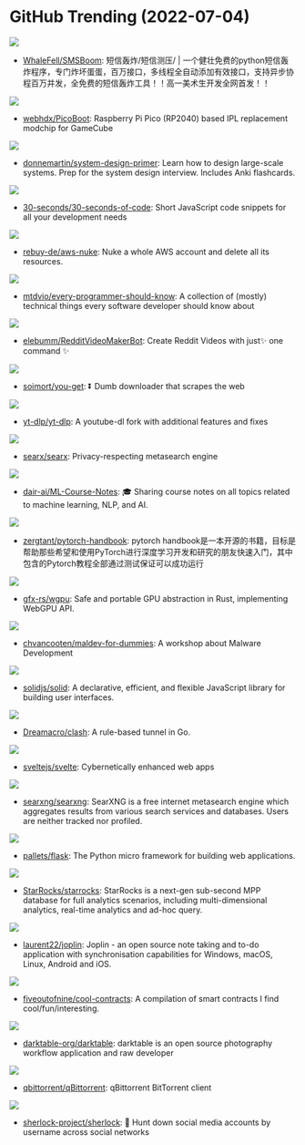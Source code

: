 # GitHub Trending (2022-07-04)

![](https://img.shields.io/badge/Python-New%20250-green?style=flat-square&logo=appveyor)
- [WhaleFell/SMSBoom](https://github.com/WhaleFell/SMSBoom): 短信轰炸/短信测压/ | 一个健壮免费的python短信轰炸程序，专门炸坏蛋蛋，百万接口，多线程全自动添加有效接口，支持异步协程百万并发，全免费的短信轰炸工具！！高一美术生开发全网首发！！

![](https://img.shields.io/badge/Python-New%2072-green?style=flat-square&logo=appveyor)
- [webhdx/PicoBoot](https://github.com/webhdx/PicoBoot): Raspberry Pi Pico (RP2040) based IPL replacement modchip for GameCube

![](https://img.shields.io/badge/Python-New%20261-green?style=flat-square&logo=appveyor)
- [donnemartin/system-design-primer](https://github.com/donnemartin/system-design-primer): Learn how to design large-scale systems. Prep for the system design interview. Includes Anki flashcards.

![](https://img.shields.io/badge/JavaScript-New%20233-green?style=flat-square&logo=appveyor)
- [30-seconds/30-seconds-of-code](https://github.com/30-seconds/30-seconds-of-code): Short JavaScript code snippets for all your development needs

![](https://img.shields.io/badge/Go-New%2093-green?style=flat-square&logo=appveyor)
- [rebuy-de/aws-nuke](https://github.com/rebuy-de/aws-nuke): Nuke a whole AWS account and delete all its resources.

![](https://img.shields.io/badge/none-New%20265-green?style=flat-square&logo=appveyor)
- [mtdvio/every-programmer-should-know](https://github.com/mtdvio/every-programmer-should-know): A collection of (mostly) technical things every software developer should know about

![](https://img.shields.io/badge/Python-New%2045-green?style=flat-square&logo=appveyor)
- [elebumm/RedditVideoMakerBot](https://github.com/elebumm/RedditVideoMakerBot): Create Reddit Videos with just✨ one command ✨

![](https://img.shields.io/badge/Python-New%2024-green?style=flat-square&logo=appveyor)
- [soimort/you-get](https://github.com/soimort/you-get): ⏬ Dumb downloader that scrapes the web

![](https://img.shields.io/badge/Python-New%2086-green?style=flat-square&logo=appveyor)
- [yt-dlp/yt-dlp](https://github.com/yt-dlp/yt-dlp): A youtube-dl fork with additional features and fixes

![](https://img.shields.io/badge/Python-New%2018-green?style=flat-square&logo=appveyor)
- [searx/searx](https://github.com/searx/searx): Privacy-respecting metasearch engine

![](https://img.shields.io/badge/none-New%20174-green?style=flat-square&logo=appveyor)
- [dair-ai/ML-Course-Notes](https://github.com/dair-ai/ML-Course-Notes): 🎓 Sharing course notes on all topics related to machine learning, NLP, and AI.

![](https://img.shields.io/badge/Jupyter%20Notebook-New%2032-green?style=flat-square&logo=appveyor)
- [zergtant/pytorch-handbook](https://github.com/zergtant/pytorch-handbook): pytorch handbook是一本开源的书籍，目标是帮助那些希望和使用PyTorch进行深度学习开发和研究的朋友快速入门，其中包含的Pytorch教程全部通过测试保证可以成功运行

![](https://img.shields.io/badge/Rust-New%2051-green?style=flat-square&logo=appveyor)
- [gfx-rs/wgpu](https://github.com/gfx-rs/wgpu): Safe and portable GPU abstraction in Rust, implementing WebGPU API.

![](https://img.shields.io/badge/C%23-New%2092-green?style=flat-square&logo=appveyor)
- [chvancooten/maldev-for-dummies](https://github.com/chvancooten/maldev-for-dummies): A workshop about Malware Development

![](https://img.shields.io/badge/TypeScript-New%2032-green?style=flat-square&logo=appveyor)
- [solidjs/solid](https://github.com/solidjs/solid): A declarative, efficient, and flexible JavaScript library for building user interfaces.

![](https://img.shields.io/badge/Go-New%2039-green?style=flat-square&logo=appveyor)
- [Dreamacro/clash](https://github.com/Dreamacro/clash): A rule-based tunnel in Go.

![](https://img.shields.io/badge/TypeScript-New%20141-green?style=flat-square&logo=appveyor)
- [sveltejs/svelte](https://github.com/sveltejs/svelte): Cybernetically enhanced web apps

![](https://img.shields.io/badge/Python-New%20262-green?style=flat-square&logo=appveyor)
- [searxng/searxng](https://github.com/searxng/searxng): SearXNG is a free internet metasearch engine which aggregates results from various search services and databases. Users are neither tracked nor profiled.

![](https://img.shields.io/badge/Python-New%2071-green?style=flat-square&logo=appveyor)
- [pallets/flask](https://github.com/pallets/flask): The Python micro framework for building web applications.

![](https://img.shields.io/badge/C%2B%2B-New%2013-green?style=flat-square&logo=appveyor)
- [StarRocks/starrocks](https://github.com/StarRocks/starrocks): StarRocks is a next-gen sub-second MPP database for full analytics scenarios, including multi-dimensional analytics, real-time analytics and ad-hoc query.

![](https://img.shields.io/badge/TypeScript-New%2015-green?style=flat-square&logo=appveyor)
- [laurent22/joplin](https://github.com/laurent22/joplin): Joplin - an open source note taking and to-do application with synchronisation capabilities for Windows, macOS, Linux, Android and iOS.

![](https://img.shields.io/badge/none-New%20116-green?style=flat-square&logo=appveyor)
- [fiveoutofnine/cool-contracts](https://github.com/fiveoutofnine/cool-contracts): A compilation of smart contracts I find cool/fun/interesting.

![](https://img.shields.io/badge/C-New%2049-green?style=flat-square&logo=appveyor)
- [darktable-org/darktable](https://github.com/darktable-org/darktable): darktable is an open source photography workflow application and raw developer

![](https://img.shields.io/badge/C%2B%2B-New%2015-green?style=flat-square&logo=appveyor)
- [qbittorrent/qBittorrent](https://github.com/qbittorrent/qBittorrent): qBittorrent BitTorrent client

![](https://img.shields.io/badge/Python-New%2072-green?style=flat-square&logo=appveyor)
- [sherlock-project/sherlock](https://github.com/sherlock-project/sherlock): 🔎 Hunt down social media accounts by username across social networks


